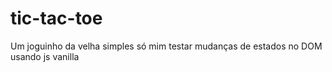 # tic-tac-toe
Um joguinho da velha simples só mim testar mudanças de estados no DOM usando js vanilla
